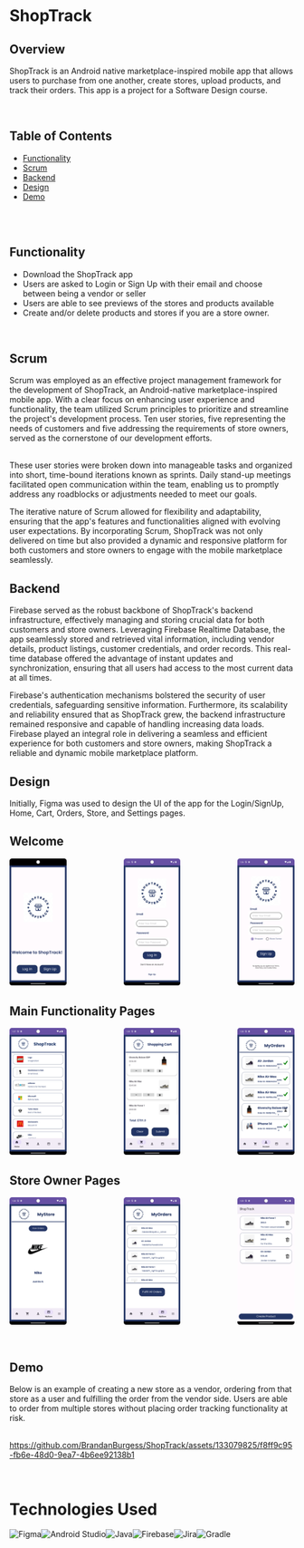 # ShopTrack

## Overview
ShopTrack is an Android native marketplace-inspired mobile app that allows users to purchase from one another, create stores, upload products, and track their orders. This app is a project for a Software Design course.

</br>

## Table of Contents
- [Functionality](#functionality)
- [Scrum](#scrum)
- [Backend](#backend)
- [Design](#design)
- [Demo](#Demo)

</br>
</br>






## Functionality

- Download the ShopTrack app
- Users are asked to Login or Sign Up with their email and choose between being a vendor or seller
- Users are able to see previews of the stores and products available
- Create and/or delete products and stores if you are a store owner.

</br>


## Scrum
Scrum was employed as an effective project management framework for the development of ShopTrack, an Android-native marketplace-inspired mobile app. With a clear focus on enhancing user experience and functionality, the team utilized Scrum principles to prioritize and streamline the project's development process. Ten user stories, five representing the needs of customers and five addressing the requirements of store owners, served as the cornerstone of our development efforts.

<br>
These user stories were broken down into manageable tasks and organized into short, time-bound iterations known as sprints. Daily stand-up meetings facilitated open communication within the team, enabling us to promptly address any roadblocks or adjustments needed to meet our goals. 
<br>

The iterative nature of Scrum allowed for flexibility and adaptability, ensuring that the app's features and functionalities aligned with evolving user expectations. By incorporating Scrum, ShopTrack was not only delivered on time but also provided a dynamic and responsive platform for both customers and store owners to engage with the mobile marketplace seamlessly.
</br>

## Backend

Firebase served as the robust backbone of ShopTrack's backend infrastructure, effectively managing and storing crucial data for both customers and store owners. Leveraging Firebase Realtime Database, the app seamlessly stored and retrieved vital information, including vendor details, product listings, customer credentials, and order records. This real-time database offered the advantage of instant updates and synchronization, ensuring that all users had access to the most current data at all times. 
<br>

Firebase's authentication mechanisms bolstered the security of user credentials, safeguarding sensitive information. Furthermore, its scalability and reliability ensured that as ShopTrack grew, the backend infrastructure remained responsive and capable of handling increasing data loads. Firebase played an integral role in delivering a seamless and efficient experience for both customers and store owners, making ShopTrack a reliable and dynamic mobile marketplace platform.

## Design
Initially, Figma was used to design the UI of the app for the Login/SignUp, Home, Cart, Orders, Store, and Settings pages.

<h2>Welcome</h2>
<p align="center">
<img src="images/Welcome.png" align="left" height=20% width=20% alt="Start Page"> 
<img src="images/Login.png" height=40% width=20% alt="Login Page"> 
<img src="images/SignUp.png" align="right" height=40% width=20% alt="SignUp">
</p>

<h2>Main Functionality Pages</h2>
<p align="center">
<img src="images/Home.png" align="left" height=40% width=20% alt="Home Page"> 
<img src="images/Cart.png" height=40% width=20% alt="Cart Page"> 
<img src="images/Orders.png" align="right" height=40% width=20% alt="Order Page">
</p>

<h2>Store Owner Pages</h2>
<p align="center">
<img src="images/MyStore1.png" align="left" height=40% width=20% alt="MyStore"> 
<img src="images/MyOrdersOwner.png" height=40% width=20% alt="Owner Orders"> 
<img src="images/ProductManagement.png" align="right" height=40% width=20% alt="Product Management">
</p>


</br>

## Demo
Below is an example of creating a new store as a vendor, ordering from that store as a user and fulfilling the order from the vendor side. Users are able to order from multiple stores without placing order tracking functionality at risk. <br>
<br>

https://github.com/BrandanBurgess/ShopTrack/assets/133079825/f8ff9c95-fb6e-48d0-9ea7-4b6ee92138b1



</br>

<h1>Technologies Used</h1>

![Figma](https://img.shields.io/badge/figma-%23F24E1E.svg?style=for-the-badge&logo=figma&logoColor=white)![Android Studio](https://img.shields.io/badge/Android%20Studio-3DDC84.svg?style=for-the-badge&logo=android-studio&logoColor=white)![Java](https://img.shields.io/badge/java-%23ED8B00.svg?style=for-the-badge&logo=openjdk&logoColor=white)![Firebase](https://img.shields.io/badge/Firebase-039BE5?style=for-the-badge&logo=Firebase&logoColor=white)![Jira](https://img.shields.io/badge/jira-%230A0FFF.svg?style=for-the-badge&logo=jira&logoColor=white)![Gradle](https://img.shields.io/badge/Gradle-02303A.svg?style=for-the-badge&logo=Gradle&logoColor=white)
